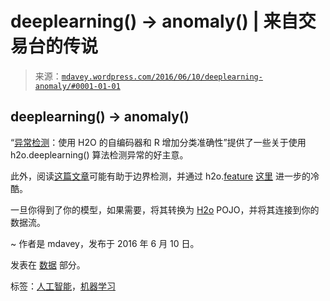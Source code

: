 <!--yml

类别：未分类

日期：2024 年 5 月 18 日 05:31:08

-->

# deeplearning() -> anomaly() | 来自交易台的传说

> 来源：[`mdavey.wordpress.com/2016/06/10/deeplearning-anomaly/#0001-01-01`](https://mdavey.wordpress.com/2016/06/10/deeplearning-anomaly/#0001-01-01)

## deeplearning() -> anomaly()

“[异常检测](http://amunategui.github.io/anomaly-detection-h2o/)：使用 H2O 的自编码器和 R 增加分类准确性”提供了一些关于使用 h2o.deeplearning() 算法检测异常的好主意。

此外，阅读[这篇文章](http://www.kdnuggets.com/2015/06/decision-boundaries-deep-learning-machine-learning-classifiers.html)可能有助于边界检测，并通过 h2o.[feature](http://rpackages.ianhowson.com/cran/h2o/man/h2o.deepfeatures.html) [这里](https://github.com/h2oai/h2o-training-book/blob/master/hands-on_training/anomaly_detection.md) 进一步的冷酷。

一旦你得到了你的模型，如果需要，将其转换为 [H2o](http://learn.h2o.ai/content/tutorials/deeplearning/index.html?_ga=1.212220820.145610645.1456331433) POJO，并将其连接到你的数据流。

~ 作者是 mdavey，发布于 2016 年 6 月 10 日。

发表在 [数据](https://mdavey.wordpress.com/category/data/) 部分。

标签：[人工智能](https://mdavey.wordpress.com/tag/ai/)，[机器学习](https://mdavey.wordpress.com/tag/machinelearning/)
